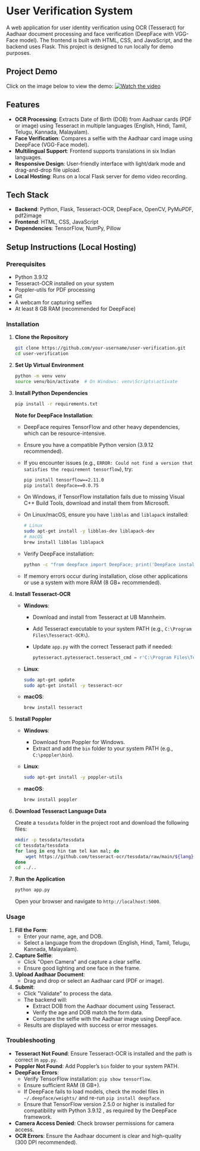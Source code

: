 # User Verification System

A web application for user identity verification using OCR (Tesseract) for Aadhaar document processing and face verification (DeepFace with VGG-Face model). The frontend is built with HTML, CSS, and JavaScript, and the backend uses Flask. This project is designed to run locally for demo purposes.

## Project Demo
Click on the image below to view the demo:
[![Watch the video](Images/zynga_demo.png)](https://drive.google.com/file/d/1LAnRKmG2w-VC1YOrQRLsYU5VfX5CuzBT/view)

## Features

- **OCR Processing**: Extracts Date of Birth (DOB) from Aadhaar cards (PDF or image) using Tesseract in multiple languages (English, Hindi, Tamil, Telugu, Kannada, Malayalam).
- **Face Verification**: Compares a selfie with the Aadhaar card image using DeepFace (VGG-Face model).
- **Multilingual Support**: Frontend supports translations in six Indian languages.
- **Responsive Design**: User-friendly interface with light/dark mode and drag-and-drop file upload.
- **Local Hosting**: Runs on a local Flask server for demo video recording.

## Tech Stack

- **Backend**: Python, Flask, Tesseract-OCR, DeepFace, OpenCV, PyMuPDF, pdf2image
- **Frontend**: HTML, CSS, JavaScript
- **Dependencies**: TensorFlow, NumPy, Pillow

## Setup Instructions (Local Hosting)

### Prerequisites

- Python 3.9.12
- Tesseract-OCR installed on your system
- Poppler-utils for PDF processing
- Git
- A webcam for capturing selfies
- At least 8 GB RAM (recommended for DeepFace)

### Installation

1. **Clone the Repository**

   ```bash
   git clone https://github.com/your-username/user-verification.git
   cd user-verification
   ```

2. **Set Up Virtual Environment**

   ```bash
   python -m venv venv
   source venv/bin/activate  # On Windows: venv\Scripts\activate
   ```

3. **Install Python Dependencies**

   ```bash
   pip install -r requirements.txt
   ```

   **Note for DeepFace Installation**:

   - DeepFace requires TensorFlow and other heavy dependencies, which can be resource-intensive.

   - Ensure you have a compatible Python version (3.9.12 recommended).

   - If you encounter issues (e.g., `ERROR: Could not find a version that satisfies the requirement tensorflow`), try:

     ```bash
     pip install tensorflow==2.11.0
     pip install deepface==0.0.75
     ```

   - On Windows, if TensorFlow installation fails due to missing Visual C++ Build Tools, download and install them from Microsoft.

   - On Linux/macOS, ensure you have `libblas` and `liblapack` installed:

     ```bash
     # Linux
     sudo apt-get install -y libblas-dev liblapack-dev
     # macOS
     brew install libblas liblapack
     ```

   - Verify DeepFace installation:

     ```bash
     python -c "from deepface import DeepFace; print('DeepFace installed')"
     ```

   - If memory errors occur during installation, close other applications or use a system with more RAM (8 GB+ recommended).

4. **Install Tesseract-OCR**

   - **Windows**:

     - Download and install from Tesseract at UB Mannheim.

     - Add Tesseract executable to your system PATH (e.g., `C:\Program Files\Tesseract-OCR\`).

     - Update `app.py` with the correct Tesseract path if needed:

       ```python
       pytesseract.pytesseract.tesseract_cmd = r'C:\Program Files\Tesseract-OCR\tesseract.exe'
       ```

   - **Linux**:

     ```bash
     sudo apt-get update
     sudo apt-get install -y tesseract-ocr
     ```

   - **macOS**:

     ```bash
     brew install tesseract
     ```

5. **Install Poppler**

   - **Windows**:

     - Download from Poppler for Windows.
     - Extract and add the `bin` folder to your system PATH (e.g., `C:\poppler\bin`).

   - **Linux**:

     ```bash
     sudo apt-get install -y poppler-utils
     ```

   - **macOS**:

     ```bash
     brew install poppler
     ```

6. **Download Tesseract Language Data**

   Create a `tessdata` folder in the project root and download the following files:

   ```bash
   mkdir -p tessdata/tessdata
   cd tessdata/tessdata
   for lang in eng hin tam tel kan mal; do
       wget https://github.com/tesseract-ocr/tessdata/raw/main/${lang}.traineddata
   done
   cd ../..
   ```

7. **Run the Application**

   ```bash
   python app.py
   ```

   Open your browser and navigate to `http://localhost:5000`.

### Usage

1. **Fill the Form**:
   - Enter your name, age, and DOB.
   - Select a language from the dropdown (English, Hindi, Tamil, Telugu, Kannada, Malayalam).
2. **Capture Selfie**:
   - Click "Open Camera" and capture a clear selfie.
   - Ensure good lighting and one face in the frame.
3. **Upload Aadhaar Document**:
   - Drag and drop or select an Aadhaar card (PDF or image).
4. **Submit**:
   - Click "Validate" to process the data.
   - The backend will:
     - Extract DOB from the Aadhaar document using Tesseract.
     - Verify the age and DOB match the form data.
     - Compare the selfie with the Aadhaar image using DeepFace.
   - Results are displayed with success or error messages.

### Troubleshooting

- **Tesseract Not Found**: Ensure Tesseract-OCR is installed and the path is correct in `app.py`.
- **Poppler Not Found**: Add Poppler’s `bin` folder to your system PATH.
- **DeepFace Errors**:
  - Verify TensorFlow installation: `pip show tensorflow`.
  - Ensure sufficient RAM (8 GB+).
  - If DeepFace fails to load models, check the model files in `~/.deepface/weights/` and re-run `pip install deepface`.
  - Ensure that TensorFlow version 2.5.0 or higher is installed for compatibility with Python 3.9.12 , as required by the DeepFace framework.
- **Camera Access Denied**: Check browser permissions for camera access.
- **OCR Errors**: Ensure the Aadhaar document is clear and high-quality (300 DPI recommended).


